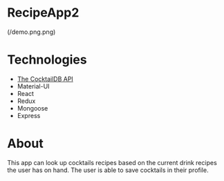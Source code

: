 # RecipeApp2

(/demo.png.png)

# Technologies

* [The CocktailDB API](http://www.thecocktaildb.com/api.php) 
* Material-UI
* React
* Redux
* Mongoose
* Express 

# About

This app can look up cocktails recipes based on the current drink recipes the user has on hand. The user is able to save cocktails in their profile. 